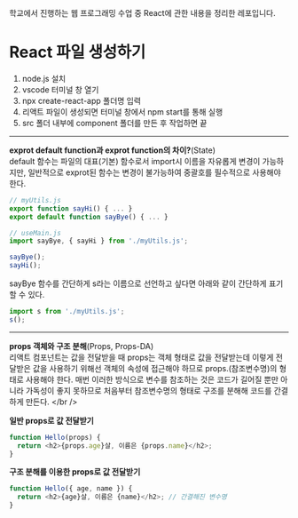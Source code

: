 학교에서 진행하는 웹 프로그래밍 수업 중 React에 관한 내용을 정리한 레포입니다.

# React 파일 생성하기
1. node.js 설치
2. vscode 터미널 창 열기
3. npx create-react-app 폴더명 입력
4. 리액트 파일이 생성되면 터미널 창에서 npm start를 통해 실행
5. src 폴더 내부에 component 폴더를 만든 후 작업하면 끝

---

**exprot default function과 exprot function의 차이?**(State)  <br />
default 함수는 파일의 대표(기본) 함수로서 import시 이름을 자유롭게 변경이 가능하지만, 일반적으로 exprot된 함수는 변경이 불가능하여 중괄호를 필수적으로 사용해야 한다.
```javascript
// myUtils.js
export function sayHi() { ... }
export default function sayBye() { ... }

// useMain.js
import sayBye, { sayHi } from './myUtils.js';

sayBye();
sayHi();
```
sayBye 함수를 간단하게 s라는 이름으로 선언하고 싶다면 아래와 같이 간단하게 표기할 수 있다.

```javascript
import s from './myUtils.js';
s();
```

---

**props 객체와 구조 분해**(Props, Props-DA)  <br />
리액트 컴포넌트는 값을 전달받을 때 props는 객체 형태로 값을 전달받는데 이렇게 전달받은 값을 사용하기 위해선 객체의 속성에 접근해야 하므로 props.(참조변수명)의 형태로 사용해야 한다. 매번 이러한 방식으로 변수를 참조하는 것은 코드가 길어질 뿐만 아니라 가독성이 좋지 못하므로 처음부터 참조변수명의 형태로 구조를 분해해 코드를 간결하게 만든다.  </br />

**일반 props로 값 전달받기**
```javascript
function Hello(props) {
  return <h2>{props.age}살, 이름은 {props.name}</h2>;
}
```
**구조 분해를 이용한 props로 값 전달받기**
```javascript
function Hello({ age, name }) {
  return <h2>{age}살, 이름은 {name}</h2>; // 간결해진 변수명
}
```